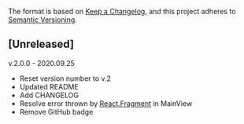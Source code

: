 The format is based on [Keep a Changelog](https://keepachangelog.com/en/1.0.0/),
and this project adheres to [Semantic Versioning](https://semver.org/spec/v2.0.0.html).


## [Unreleased]

v.2.0.0 - 2020.09.25
- Reset version number to v.2
- Updated README
- Add CHANGELOG
- Resolve error thrown by [React.Fragment](https://reactjs.org/blog/2017/11/28/react-v16.2.0-fragment-support.html) in MainView
- Remove GitHub badge
